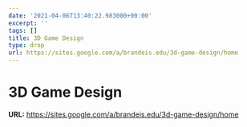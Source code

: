 ```yaml
---
date: '2021-04-06T13:40:22.983000+00:00'
excerpt: ''
tags: []
title: 3D Game Design
type: drop
url: https://sites.google.com/a/brandeis.edu/3d-game-design/home
---
```


# 3D Game Design

**URL:** https://sites.google.com/a/brandeis.edu/3d-game-design/home
